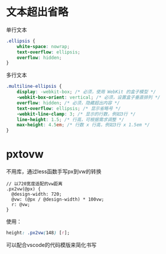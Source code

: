 # 文本超出省略

单行文本

```css
.ellipsis {
    white-space: nowrap;
    text-overflow: ellipsis;
    overflow: hidden;
}
```

多行文本

```css
.multiline-ellipsis {
    display: -webkit-box; /* 必须，使用 WebKit 的盒子模型 */
    -webkit-box-orient: vertical; /* 必须，设置盒子垂直排列 */
    overflow: hidden; /* 必须，隐藏超出内容 */
    text-overflow: ellipsis; /* 显示省略号 */
    -webkit-line-clamp: 3; /* 显示的行数，例如3行 */
    line-height: 1.5; /* 行高，可根据需求调整 */
    max-height: 4.5em; /* 行数 x 行高，例如3行 x 1.5em */
}
```



# pxtovw

不用库，通过less函数手写px到vw的转换

```less
// 以720宽度适配的vw距离
.px2vw(@px) {
  @design-width: 720;
  @vw: (@px / @design-width) * 100vw;
  r: @vw;
}
```

使用：

```css
height: .px2vw(148) [r];
```

可以配合vscode的代码模版来简化书写
